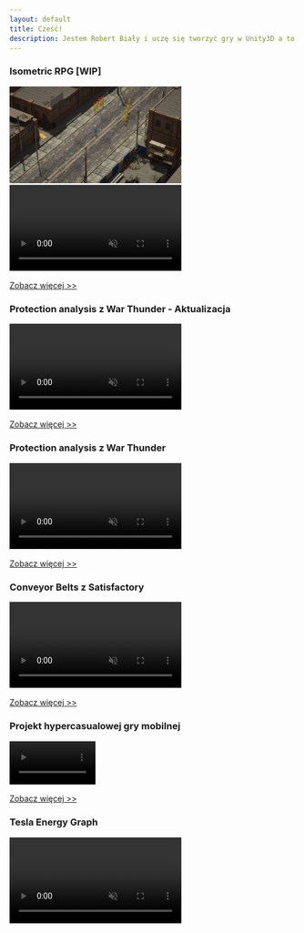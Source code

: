 ```yaml
---
layout: default
title: Cześć!
description: Jestem Robert Biały i uczę się tworzyć gry w Unity3D a to jest strona z moim portfolio.
---
```

### Isometric RPG [WIP]

<img src="/docs/assets/images/isometric shooter screen.png" title="isometric shooter screen" style="width: 60%;">

<video width="60%" title="Isometric RPG" loop="" autoplay="" playsinline="" muted="true">
<source src="/docs/assets/videos/Isometric shooter overhead and cursor anchor.mp4" type="video/mp4">
</video>

[Zobacz więcej >>](./isometric-rpg.html)

### Protection analysis z War Thunder - Aktualizacja
<video width="60%" title="Protection Analysis." loop="" autoplay="" playsinline="" muted="true">
<source src="https://v.redd.it/nyk0exefe6j81/DASH_480.mp4" type="video/mp4">
</video>

[Zobacz więcej >>](./protection-analysis-update.html)

### Protection analysis z War Thunder
<video width="60%" title="Protection Analysis." loop="" autoplay="" playsinline="" muted="true">
<source src="https://v.redd.it/ks9rkmlzlj081/DASH_480.mp4" type="video/mp4">
</video>

[Zobacz więcej >>](./protection-analysis.html)

### Conveyor Belts z Satisfactory
<video width="60%" title="Conveyor Belts" loop="" autoplay="" playsinline="" muted="true">
<source src="https://v.redd.it/7bzxichn2a071/DASH_480.mp4" type="video/mp4">
</video>

[Zobacz więcej >>](./conveyor-belts.html)

### Projekt hypercasualowej gry mobilnej
<video width="30%" title="Hypercasual" loop="" autoplay="" playsinline="" muted="true">
<source src="https://v.redd.it/h0qwgkgnqj081/DASH_480.mp4" type="video/mp4">
</video>

[Zobacz więcej >>](./hypercasual-game.html)

### Tesla Energy Graph
<video width="60%" title="Odtworzyłem wygląd panelu energii z Tesli Model 3. Ten komponent może zostać łatwo zaimplementowany w jakiejś grze ekonomicznej." loop="" autoplay="" playsinline="" muted="true">
<source src="https://v.redd.it/0sgqgz9r92m41/DASH_480" type="video/mp4">
</video>

